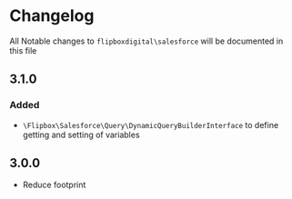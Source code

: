 # Changelog
All Notable changes to `flipboxdigital\salesforce` will be documented in this file

## 3.1.0
### Added
- `\Flipbox\Salesforce\Query\DynamicQueryBuilderInterface` to define getting and setting of variables

## 3.0.0
- Reduce footprint

